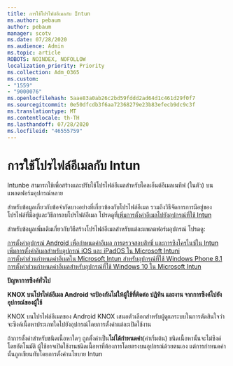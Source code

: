 ```yaml
---
title: การใช้โปรไฟล์อีเมลกับ Intun
ms.author: pebaum
author: pebaum
manager: scotv
ms.date: 07/28/2020
ms.audience: Admin
ms.topic: article
ROBOTS: NOINDEX, NOFOLLOW
localization_priority: Priority
ms.collection: Adm_O365
ms.custom:
- "1559"
- "9000076"
ms.openlocfilehash: 5aae83a0ab26c2bd59fddd2ad64d1c461d29f0f7
ms.sourcegitcommit: 0e50dfcdb3f6aa72368279e23b83efecb9dc9c3f
ms.translationtype: MT
ms.contentlocale: th-TH
ms.lasthandoff: 07/28/2020
ms.locfileid: "46555759"
---
```

# <a name="using-email-profiles-with-intune"></a>การใช้โปรไฟล์อีเมลกับ Intun

Intunbe สามารถใช้เพื่อสร้างและปรับใช้โปรไฟล์อีเมลสําหรับไคลเอ็นต์อีเมลเนทีฟ (ในตัว) บนแพลตฟอร์มอุปกรณ์หลาย

สําหรับข้อมูลเกี่ยวกับข้อจํากัดบางอย่างที่เกี่ยวข้องกับโปรไฟล์อีเมล รวมถึงวิธีจัดการการมีอยู่ของโปรไฟล์ที่มีอยู่และวิธีการลบโปรไฟล์อีเมล โปรดดูที่[เพิ่มการตั้งค่าอีเมลไปยังอุปกรณ์ที่ใช้ Intun](https://docs.microsoft.com/intune/email-settings-configure)

สําหรับข้อมูลเพิ่มเติมเกี่ยวกับวิธีสร้างโปรไฟล์อีเมลสําหรับแต่ละแพลตฟอร์มอุปกรณ์ โปรดดู:

[การตั้งค่าอุปกรณ์ Android เพื่อกําหนดค่าอีเมล การตรวจสอบสิทธิ์ และการซิงโครไนซ์ใน Intun](https://docs.microsoft.com/intune/email-settings-android)  
[เพิ่มการตั้งค่าอีเมลสําหรับอุปกรณ์ iOS และ iPadOS ใน Microsoft Intuni](https://docs.microsoft.com/intune/email-settings-ios)  
[การตั้งค่าส่วนกําหนดค่าอีเมลใน Microsoft Intun สําหรับอุปกรณ์ที่ใช้ Windows Phone 8.1](https://docs.microsoft.com/intune/email-settings-windows-phone-8-1)  
[การตั้งค่าส่วนกําหนดค่าอีเมลสําหรับอุปกรณ์ที่ใช้ Windows 10 ใน Microsoft Intun](https://docs.microsoft.com/intune/email-settings-windows-10)

**ปัญหาการซิงค์ทั่วไป**

**KNOX บนโปรไฟล์อีเมล Android จะป้องกันไม่ให้ผู้ใช้ที่ติดต่อ ปฏิทิน และงาน จากการซิงค์ไปยังอุปกรณ์ของผู้ใช้**

KNOX บนโปรไฟล์อีเมลของ Android KNOX เสนอตัวเลือกสําหรับผู้ดูแลระบบในการตัดสินใจว่าจะซิงค์เนื้อหาประเภทใดไปยังอุปกรณ์โดยการตั้งค่าแต่ละเปิดใช้งาน

ถ้าการตั้งค่าสําหรับชนิดเนื้อหาใดๆ ถูกตั้งค่าเป็น**ไม่ได้กําหนดค่า**(ค่าเริ่มต้น) ชนิดเนื้อหานั้นจะไม่ซิงค์โดยอัตโนมัติ ผู้ใช้อาจเปิดใช้งานชนิดเนื้อหาที่ต้องการโดยตรงบนอุปกรณ์ด้วยตนเอง แต่การกําหนดค่านั้นถูกเขียนทับโดยการตั้งค่านโยบาย Intun

